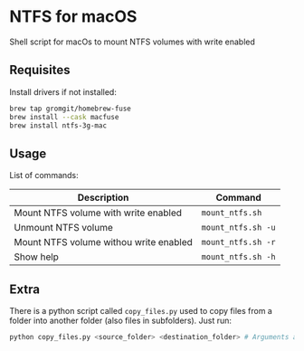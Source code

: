# NTFS for macOS

Shell script for macOs to mount NTFS volumes with write enabled
 
## Requisites

Install drivers if not installed:

```bash
brew tap gromgit/homebrew-fuse
brew install --cask macfuse
brew install ntfs-3g-mac 
```

## Usage

List of commands:

| Description | Command |
|-|-|
|Mount NTFS volume with write enabled | `mount_ntfs.sh` |
|Unmount NTFS volume | `mount_ntfs.sh -u` |
|Mount NTFS volume withou write enabled | `mount_ntfs.sh -r` |
|Show help | `mount_ntfs.sh -h` |

## Extra

There is a python script called `copy_files.py` used to copy files from a folder into another folder (also files in subfolders). Just run:

```bash
python copy_files.py <source_folder> <destination_folder> # Arguments are mandatory
```
